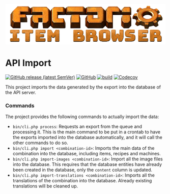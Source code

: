 ![Factorio Item Browser](https://raw.githubusercontent.com/factorio-item-browser/documentation/master/asset/image/logo.png) 

# API Import

[![GitHub release (latest SemVer)](https://img.shields.io/github/v/release/factorio-item-browser/api-import)](https://github.com/factorio-item-browser/api-import/releases)
[![GitHub](https://img.shields.io/github/license/factorio-item-browser/api-import)](LICENSE.md)
[![build](https://img.shields.io/github/workflow/status/factorio-item-browser/api-import/CI?logo=github)](https://github.com/factorio-item-browser/api-import/actions)
[![Codecov](https://img.shields.io/codecov/c/gh/factorio-item-browser/api-import?logo=codecov)](https://codecov.io/gh/factorio-item-browser/api-import)

This project imports the data generated by the export into the database of the API server.

### Commands

The project provides the following commands to actually import the data:

* `bin/cli.php process`: Requests an export from the queue and processing it. This is the main command to be put in a 
  crontab to have the exports imported into the database automatically, and it will call the other commands to do so.
* `bin/cli.php import <combination-id>`: Imports the main data of the combination into the database, including items,
  recipes and machines.
* `bin/cli.php import-images <combination-id>`: Import all the image files into the database. This requires that the
  database entities have already been created in the database, only the `content` column is updated.
* `bin/cli.php import-translations <combination-id>`: Imports all the translations of the combination into the database.
  Already existing translations will be cleaned up.
